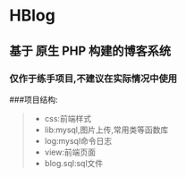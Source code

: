 # HBlog
## 基于 原生 PHP 构建的博客系统
### 仅作于练手项目,不建议在实际情况中使用

###项目结构:
> - css:前端样式
> - lib:mysql,图片上传,常用类等函数库
> - log:mysql命令日志
> - view:前端页面
> - blog.sql:sql文件